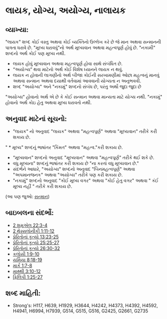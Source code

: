 # લાયક, યોગ્ય, અયોગ્ય, નાલાયક 

## વ્યાખ્યા: 

"લાયક" શબ્દ કોઈ વસ્તુ અથવા કોઈ વ્યક્તિનો ઉલ્લેખ કરે છે જે માન અથવા સન્માનની પાત્રતા ધરાવે છે.
"મૂલ્ય ધરાવવું"નો અર્થ મૂલ્યવાન અથવા મહત્વપૂર્ણ હોવું છે.
"નકામી" શબ્દનો અર્થ કોઈ પણ મૂલ્ય નથી.

* લાયક હોવું મૂલ્યવાન અથવા મહત્વપૂર્ણ હોવા સાથે સંબંધિત છે.
* “અયોગ્ય” થવા માટેનો અર્થ કોઈ વિશેષ ધ્યાનને લાયક ન થવું.
* લાયક ન હોવાની લાગણીનો અર્થ બીજા કોઈની સરખામણીમાં ઓછા મહત્વનું માનવું અથવા સન્માન અથવા દયાથી વર્તવામાં આવવાની યોગ્યતા ન અનુભવવી.
* શબ્દ "અયોગ્ય" અને "નકામું" શબ્દનો સંબંધ છે, પરંતુ અર્થો જુદા જુદા છે

"અયોગ્ય" હોવાનો અર્થ એ છે કે કોઈ સન્માન અથવા માન્યતા માટે યોગ્ય નથી.
"નકામું" હોવાનો અર્થ કોઇ હેતુ અથવા મૂલ્ય ધરાવતો નથી.

## અનુવાદ માટેનાં સૂચનો: 

* ”લાયક" નો અનુવાદ "લાયક" અથવા "મહત્વપૂર્ણ" અથવા "મૂલ્યવાન" તરીકે કરી શકાય છે.

" * મૂલ્ય" શબ્દનું ભાષાંતર "કિંમત" અથવા "મહત્વ."કરી શકાય છે.

* “મૂલ્યવાન" શબ્દનો અનુવાદ "મૂલ્યવાન" અથવા "મહત્વપૂર્ણ" તરીકે થઈ શકે છે.
* વધુ મૂલ્યના" શબ્દનું ભાષાંતર કરી શકાય છે "ના કરતાં વધુ મૂલ્યવાન છે."
* સંદર્ભને આધારે,  "અયોગ્ય" શબ્દનો અનુવાદ "બિનમહત્વપૂર્ણ" અથવા "અપમાનજનક" અથવા "અયોગ્ય" તરીકે પણ કરી શકાય છે.
* "નકામું" શબ્દનો અનુવાદ "કોઈ મૂલ્ય વગર" અથવા "કોઈ હેતુ વગર" અથવા " કંઈ મૂલ્ય નહીં " તરીકે કરી શકાય છે.

(આ પણ જુઓ: [સન્માન](../kt/honor.md))

## બાઇબલના સંદર્ભો: 

* [2 શમુએલ 22:3-4](rc://gu/tn/help/2sa/22/03)
* [2 થેસ્સલોનીકી 1:11-12](rc://gu/tn/help/2th/01/11)
* [પ્રેરિતોનાં કૃત્યો 13:23-25](rc://gu/tn/help/act/13/23)
* [પ્રેરિતોનાં કૃત્યો 25:25-27](rc://gu/tn/help/act/25/25)
* [પ્રેરિતોનાં કૃત્યો 26:30-32](rc://gu/tn/help/act/26/30)
* [કલોસી 1:9-10](rc://gu/tn/help/col/01/09)
* [યર્મિયા 8:18-19](rc://gu/tn/help/jer/08/18)
* [માર્ક 1:7-8](rc://gu/tn/help/mrk/01/07)
* [માથ્થી 3:10-12](rc://gu/tn/help/mat/03/10)
* [ફિલિપી 1:25-27](rc://gu/tn/help/php/01/25)

## શબ્દ માહિતી: 

* Strong's: H117, H639, H1929, H3644, H4242, H4373, H4392, H4592, H4941, H6994, H7939, G514, G515, G516, G2425, G2661, G2735
